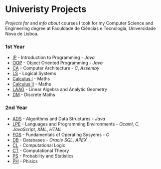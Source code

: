 # Univeristy Projects

*Projects for* and *info about* courses I took for my Computer Science and Engineering degree at Faculdade de Ciências e Tecnologia, Universidade Nova de Lisboa.

### 1st Year
* [IP](01_Semester/IP) - Introduction to Programming - *Java*
* [OOP](02_Semester/OOP) - Object Oriented Programming - *Java*
* [CA](02_Semester/CA) - Computer Architecture - *C*, *Assemby*
* [LS](01_Semester/LS) - Logical Systems
* [Calculus I](01_Semester/Calculus_1) - Maths
* [Calculus II](02_Semester/Calculus_2) - Maths
* [LAAG](01_Semester/LAAG) - Linear Algebra and Analytic Geometry
* [DM](02_Semester/DM) - Discrete Maths

### 2nd Year
* [ADS](03_Semester/ADS) - Algorithms and Data Structures - *Java*
* [LPE](04_Semester/LPE) - Languages and Programming Environments - *Ocaml*, *C*, *JavaScript*, *XML*, *HTML*
* [FOS](03_Semester/FOS) - Fundamentals of Operating Sysyems - *C*
* [DB](04_Semester/DB) - Databases - *Oracle SQL, APEX*
* [CL](03_Semester/CL) - Computational Logic
* [CT](04_Semester/CT) - Computational Theory
* [PS](04_Semester/PS) - Probability and Statistics
* [PH](03_Semester/PH) - Phisics
